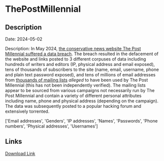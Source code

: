 # ThePostMillennial

## Description

Date: 2024-05-02

Description:
In May 2024, <a href="https://www.mediaite.com/politics/conservative-news-websites-hacked-replaced-with-page-leaking-private-information/" target="_blank" rel="noopener">the conservative news website The Post Millennial suffered a data breach</a>. The breach resulted in the defacement of the website and links posted to 3 different corpuses of data including hundreds of writers and editors (IP, physical address and email exposed), tens of thousands of subscribers to the site (name, email, username, phone and plain text password exposed), and tens of millions of email addresses from <a href="https://sprunge.us/SZTt4N" target="_blank" rel="noopener">thousands of mailing lists</a> <em>alleged</em> to have been used by The Post Millennial (this has not been independently verified). The mailing lists appear to be sourced from various campaigns not necessarily run by The Post Millennial and contain a variety of different personal attributes including name, phone and physical address (depending on the campaign). The data was subsequently posted to a popular hacking forum and extensively torrented.


['Email addresses', 'Genders', 'IP addresses', 'Names', 'Passwords', 'Phone numbers', 'Physical addresses', 'Usernames']

## Links

[Download Link](https://link-to.net/1229997/864.7890511585357/dynamic/?r=aHR0cHM6Ly93d3cubWVkaWFmaXJlLmNvbS92aWV3L2doVzhxRE10MnlOZDEzNC90aGVwb3N0bWlsbGVubmlhbC5jb20vZmlsZQ==)